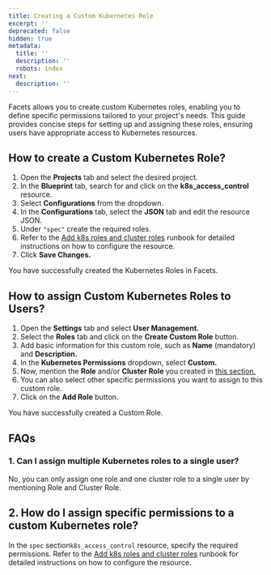 ```yaml
---
title: Creating a Custom Kubernetes Role
excerpt: ''
deprecated: false
hidden: true
metadata:
  title: ''
  description: ''
  robots: index
next:
  description: ''
---
```

Facets allows you to create custom Kubernetes roles, enabling you to define specific permissions tailored to your project's needs. This guide provides concise steps for setting up and assigning these roles, ensuring users have appropriate access to Kubernetes resources.

## How to create a Custom Kubernetes Role?

1. Open the **Projects** tab and select the desired project.
2. In the **Blueprint** tab, search for and click on the **k8s\_access\_control** resource.
3. Select **Configurations** from the dropdown.
4. In the **Configurations** tab, select the **JSON** tab and edit the resource JSON.
5. Under `"spec"` create the required roles.
6. Refer to the [Add k8s roles and cluster roles](https://doc.clickup.com/3443930/p/h/3936u-76896/b69a21f55727847) runbook for detailed instructions on how to configure the resource.
7. Click **Save Changes.**

You have successfully created the Kubernetes Roles in Facets.

## How to assign Custom Kubernetes Roles to Users?

1. Open the **Settings** tab and select **User Management.**
2. Select the **Roles** tab and click on the **Create Custom Role** button.
3. Add basic information for this custom role, such as **Name** (mandatory) and **Description.**
4. In the **Kubernetes Permissions** dropdown, select **Custom.**
5. Now, mention the **Role** and/or **Cluster Role** you created in [this section. ](doc:creating-a-custom-kubernetes-role#how-to-create-a-custom-kubernetes-role)
6. You can also select other specific permissions you want to assign to this custom role. 
7. Click on the **Add Role** button.

You have successfully created a Custom Role.

## FAQs

### 1. Can I assign multiple Kubernetes roles to a single user?

No, you can only assign one role and one cluster role to a single user by mentioning Role and Cluster Role.

## 2. How do I assign specific permissions to a custom Kubernetes role?

In the `spec` section`k8s_access_control` resource, specify the required permissions. Refer to the [Add k8s roles and cluster roles](https://doc.clickup.com/3443930/p/h/3936u-76896/b69a21f55727847) runbook for detailed instructions on how to configure the resource.
